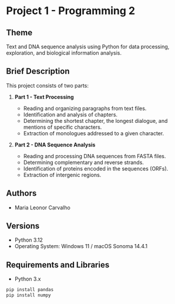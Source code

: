 # Project 1 - Programming 2

## Theme
Text and DNA sequence analysis using Python for data processing, exploration, and biological information analysis.

## Brief Description
This project consists of two parts:

1. **Part 1 - Text Processing**  
   - Reading and organizing paragraphs from text files.
   - Identification and analysis of chapters.
   - Determining the shortest chapter, the longest dialogue, and mentions of specific characters.
   - Extraction of monologues addressed to a given character.

2. **Part 2 - DNA Sequence Analysis**  
   - Reading and processing DNA sequences from FASTA files.
   - Determining complementary and reverse strands.
   - Identification of proteins encoded in the sequences (ORFs).
   - Extraction of intergenic regions.

## Authors
- Maria Leonor Carvalho

## Versions
- Python 3.12
- Operating System: Windows 11 / macOS Sonoma 14.4.1

## Requirements and Libraries
- Python 3.x

```bash
pip install pandas
pip install numpy
